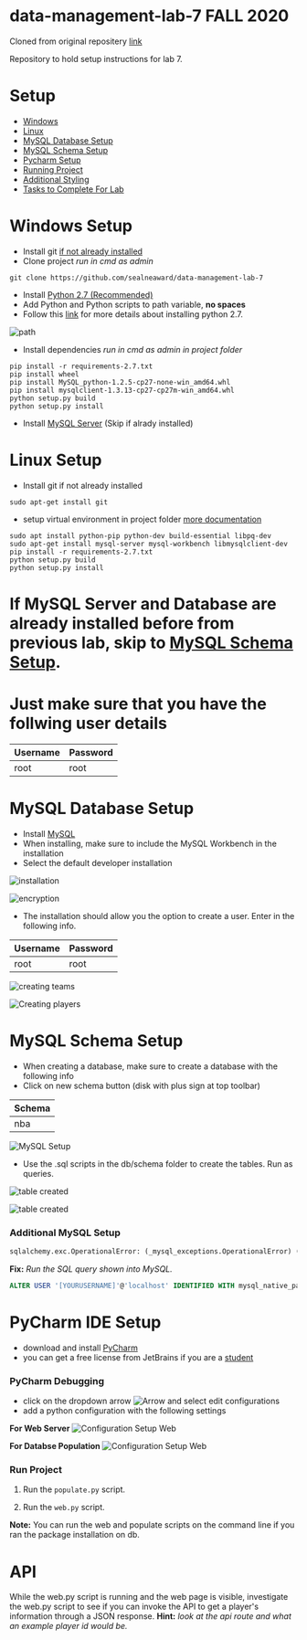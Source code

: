 # data-management-lab-7 FALL 2020
Cloned from original repositery [link](https://github.com/sealneaward/data-management-lab-7)

Repository to hold setup instructions for lab 7.

# Setup
- [Windows](#windows-setup)
- [Linux](#linux-setup)
- [MySQL Database Setup](#mysql-database-setup)
- [MySQL Schema Setup](#mysql-schema-setup)
- [Pycharm Setup](#pycharm-ide-setup)
- [Running Project](#run-project)
- [Additional Styling](#styling)
- [Tasks to Complete For Lab](#api)

# Windows Setup
- Install git [if not already installed](https://git-scm.com/download/win)
- Clone project *run in cmd as admin*
```
git clone https://github.com/sealneaward/data-management-lab-7
```
- Install [Python 2.7 (Recommended)](https://www.python.org/downloads/release/python-2718/)
- Add Python and Python scripts to path variable, **no spaces**
- Follow this [link](https://datascience.com.co/how-to-install-python-2-7-and-3-6-in-windows-10-add-python-path-281e7eae62a) for more details about installing python 2.7.

![path](img/path.PNG)

- Install dependencies *run in cmd as admin in project folder*
```
pip install -r requirements-2.7.txt
pip install wheel
pip install MySQL_python-1.2.5-cp27-none-win_amd64.whl
pip install mysqlclient-1.3.13-cp27-cp27m-win_amd64.whl
python setup.py build
python setup.py install
```

- Install [MySQL Server](https://dev.mysql.com/downloads/mysql/) (Skip if alrady installed)


# Linux Setup
- Install git if not already installed
```
sudo apt-get install git
```
- setup virtual environment in project folder [more documentation](http://docs.python-guide.org/en/latest/dev/virtualenvs/)
```
sudo apt install python-pip python-dev build-essential libpq-dev
sudo apt-get install mysql-server mysql-workbench libmysqlclient-dev
pip install -r requirements-2.7.txt
python setup.py build
python setup.py install
```

# If MySQL Server and Database are already installed before from previous lab, skip to [MySQL Schema Setup](#mysql-schema-setup).
# Just make sure that you have the follwing user details
| Username           | Password  |
| ------------- | ----- |
| root | root |

# MySQL Database Setup
- Install [MySQL](http://dev.mysql.com/downloads/installer/)
- When installing, make sure to include the MySQL Workbench in the installation
- Select the default developer installation

![installation](img/mysql-install-default.PNG)

![encryption](img/authentication-setup.PNG)

- The installation should allow you the option to create a user. Enter in the following info.

| Username           | Password  |
| ------------- | ----- |
| root | root |

![creating teams](img/create_teams_table.JPG)

![Creating players](img/create_players_table.JPG)

# MySQL Schema Setup
- When creating a database, make sure to create a database with the following info
- Click on new schema button (disk with plus sign at top toolbar)

| Schema       |
| ------------- |
| nba    |

![MySQL Setup](img/schema-windows.PNG)

- Use the .sql scripts in the db/schema folder to create the tables. Run as queries.

![table created](img/table-creation-team.PNG)

![table created](img/table-creation-players.PNG)

### Additional MySQL Setup

```py
sqlalchemy.exc.OperationalError: (_mysql_exceptions.OperationalError) (2059, "Authentication plugin 'caching_sha2_password' cannot be loaded: The specified module could not be found.\r\n")
```
**Fix:** *Run the SQL query shown into MySQL.*
```sql
ALTER USER '[YOURUSERNAME]'@'localhost' IDENTIFIED WITH mysql_native_password BY '[YOURPASSWORD]';
```

# PyCharm IDE Setup
- download and install [PyCharm](https://www.jetbrains.com/pycharm/)
- you can get a free license from JetBrains if you are a [student](https://www.jetbrains.com/student/)


### PyCharm Debugging
- click on the dropdown arrow ![Arrow](img/arrow.png) and select edit configurations
- add a python configuration with the following settings

**For Web Server**
![Configuration Setup Web](img/web-config.png)

**For Databse Population**
![Configuration Setup Web](img/populate-config.png)

### Run Project
1. Run the `populate.py` script.

2. Run the `web.py` script.


**Note:** You can run the web and populate scripts on the command line if you ran the package installation on db.

# API
While the web.py script is running and the web page is visible, investigate the web.py script to see if you can invoke the API to get a player's information through a JSON response. **Hint:** *look at the api route and what an example player id would be.*
